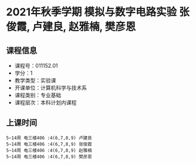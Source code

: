 # 2021年秋季学期 模拟与数字电路实验 张俊霞, 卢建良, 赵雅楠, 樊彦恩






## 课程信息

- 课程号：011152.01
- 学分：1
- 教学类型：实验课
- 开课单位：计算机科学与技术系
- 课程类别：专业基础
- 课程层次：本科计划内课程

## 上课时间

```
5~14周 电三楼406 :4(6,7,8,9) 卢建良
5~14周 电三楼406 :4(6,7,8,9) 张俊霞
5~14周 电三楼406 :4(6,7,8,9) 赵雅楠
5~14周 电三楼406 :4(6,7,8,9) 樊彦恩
```

